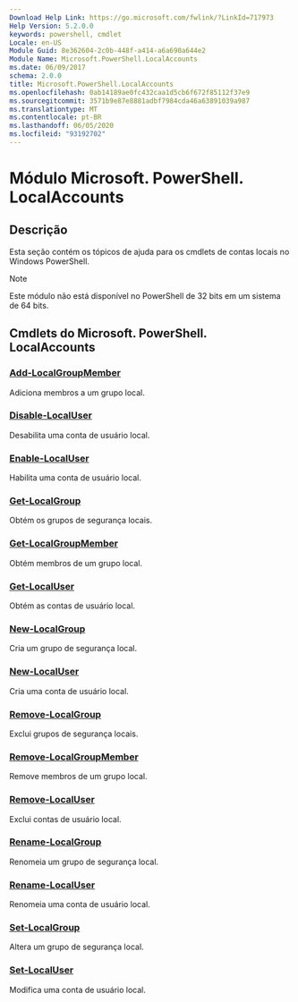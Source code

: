 ```yaml
---
Download Help Link: https://go.microsoft.com/fwlink/?LinkId=717973
Help Version: 5.2.0.0
keywords: powershell, cmdlet
Locale: en-US
Module Guid: 8e362604-2c0b-448f-a414-a6a690a644e2
Module Name: Microsoft.PowerShell.LocalAccounts
ms.date: 06/09/2017
schema: 2.0.0
title: Microsoft.PowerShell.LocalAccounts
ms.openlocfilehash: 0ab14189ae0fc432caa1d5cb6f672f85112f37e9
ms.sourcegitcommit: 3571b9e87e8881adbf7984cda46a63891039a987
ms.translationtype: MT
ms.contentlocale: pt-BR
ms.lasthandoff: 06/05/2020
ms.locfileid: "93192702"
---
```

# Módulo Microsoft. PowerShell. LocalAccounts
## Descrição
Esta seção contém os tópicos de ajuda para os cmdlets de contas locais no Windows PowerShell.

> [!NOTE]
> Este módulo não está disponível no PowerShell de 32 bits em um sistema de 64 bits.

## Cmdlets do Microsoft. PowerShell. LocalAccounts

### [Add-LocalGroupMember](Add-LocalGroupMember.md)
Adiciona membros a um grupo local.

### [Disable-LocalUser](Disable-LocalUser.md)
Desabilita uma conta de usuário local.

### [Enable-LocalUser](Enable-LocalUser.md)
Habilita uma conta de usuário local.

### [Get-LocalGroup](Get-LocalGroup.md)
Obtém os grupos de segurança locais.

### [Get-LocalGroupMember](Get-LocalGroupMember.md)
Obtém membros de um grupo local.

### [Get-LocalUser](Get-LocalUser.md)
Obtém as contas de usuário local.

### [New-LocalGroup](New-LocalGroup.md)
Cria um grupo de segurança local.

### [New-LocalUser](New-LocalUser.md)
Cria uma conta de usuário local.

### [Remove-LocalGroup](Remove-LocalGroup.md)
Exclui grupos de segurança locais.

### [Remove-LocalGroupMember](Remove-LocalGroupMember.md)
Remove membros de um grupo local.

### [Remove-LocalUser](Remove-LocalUser.md)
Exclui contas de usuário local.

### [Rename-LocalGroup](Rename-LocalGroup.md)
Renomeia um grupo de segurança local.

### [Rename-LocalUser](Rename-LocalUser.md)
Renomeia uma conta de usuário local.

### [Set-LocalGroup](Set-LocalGroup.md)
Altera um grupo de segurança local.

### [Set-LocalUser](Set-LocalUser.md)
Modifica uma conta de usuário local.
